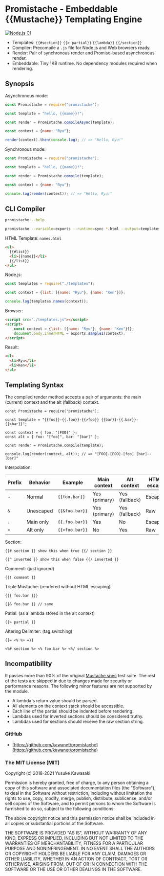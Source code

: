 # Promistache - Embeddable {{Mustache}} Templating Engine
 
[![Node.js CI](https://github.com/kawanet/promistache/workflows/Node.js%20CI/badge.svg?branch=master)](https://github.com/kawanet/promistache/actions/)

- Templates: `{{#section}}` `{{> partial}}` `{{lambda}}` `{{/section}}`
- Compiler: Precompile a `.js` file for Node.js and Web browsers ready.
- Render: Pair of synchronous render and Promise-based asynchronous render.
- Embeddable: Tiny 1KB runtime. No dependency modules required when rendering.

## Synopsis

Asynchronous mode:

```js
const Promistache = require("promistache");

const template = "hello, {{name}}!";

const render = Promistache.compileAsync(template);

const context = {name: "Ryu"};

render(context).then(console.log); // => "Hello, Ryu!"
```

Synchronous mode:

```js
const Promistache = require("promistache");

const template = "hello, {{name}}!";

const render = Promistache.compile(template);

const context = {name: "Ryu"};

console.log(render(context)); // => "Hello, Ryu!"
```

## CLI Compiler

```sh
promistache --help

promistache --variable=exports --runtime=sync *.html --output=templates.js
```

HTML Template: `names.html`

```html
<ul>
  {{#list}}
  <li>{{name}}</li>
  {{/list}}
</ul>
```

Node.js:

```js
const templates = require("./templates");

const context = {list: [{name: "Ryu"}, {name: "Ken"}]};

console.log(templates.names(context));
```

Browser:

```html
<script src="./templates.js"></script>
<script>
    const context = {list: [{name: "Ryu"}, {name: "Ken"}]};
    document.body.innerHTML = exports.sample1(context);
</script>
```

Result:

```html
<ul>
  <li>Ryu</li>
  <li>Ken</li>
</ul>
```

## Templating Syntax

The compiled render method accepts a pair of arguments: the main (current) context and the alt (fallback) context.

```
const Promistache = require("promistache");

const template = "{{foo}}-{{.foo}}-{{>foo}} {{bar}}-{{.bar}}-{{>bar}}";

const context = { foo: "[FOO]" };
const alt = { foo: "[foo]", bar: "[bar]" };

const render = Promistache.compile(template);

console.log(render(context, alt)); // => "[FOO]-[FOO]-[foo] [bar]--[bar]"
```

Interpolation:

| Prefix | Behavior | Example | Main context | Alt context  | HTML escape |
| --- | --- | --- | --- | --- | --- |
| - | Normal | `{{foo.bar}}` | Yes (primary) | Yes (fallback) | Escaped |
| `&` | Unescaped | `{{&foo.bar}}` | Yes (primary) | Yes (fallback) | Raw |
| `.` | Main only | `{{.foo.bar}}` | Yes | No | Escaped |
| `>` | Alt only | `{{>foo.bar}}` | No | Yes | Raw |

Section:

```
{{# section }} show this when true {{/ section }}

{{^ inverted }} show this when false {{/ inverted }}
```

Comment: (just ignored)

```
{{! comment }}
```

Triple Mustache: (rendered without HTML escaping)

```
{{{ foo.bar }}}

{{& foo.bar }} // same
```

Patial: (as a lambda stored in the alt context)

```
{{> partial }}
```

Altering Delimiter: (tag switching)

```
{{= <% %> =}}

<%# section %> <% foo.bar %> <%/ section %>
```

## Incompatibility

It passes more than 90% of the original [Mustache spec](https://github.com/mustache/spec) test suite.
The rest of the tests are skipped in due to changes made for security or performance reasons.
The following minor features are not supported by the module.

- A lambda's return value should be parsed.
- All elements on the context stack should be accessible.
- Each line of the partial should be indented before rendering.
- Lambdas used for inverted sections should be considered truthy.
- Lambdas used for sections should receive the raw section string.

### GitHub

- [https://github.com/kawanet/promistache](https://github.com/kawanet/promistache)

### The MIT License (MIT)

Copyright (c) 2018-2021 Yusuke Kawasaki

Permission is hereby granted, free of charge, to any person obtaining a copy
of this software and associated documentation files (the "Software"), to deal
in the Software without restriction, including without limitation the rights
to use, copy, modify, merge, publish, distribute, sublicense, and/or sell
copies of the Software, and to permit persons to whom the Software is
furnished to do so, subject to the following conditions:

The above copyright notice and this permission notice shall be included in all
copies or substantial portions of the Software.

THE SOFTWARE IS PROVIDED "AS IS", WITHOUT WARRANTY OF ANY KIND, EXPRESS OR
IMPLIED, INCLUDING BUT NOT LIMITED TO THE WARRANTIES OF MERCHANTABILITY,
FITNESS FOR A PARTICULAR PURPOSE AND NONINFRINGEMENT. IN NO EVENT SHALL THE
AUTHORS OR COPYRIGHT HOLDERS BE LIABLE FOR ANY CLAIM, DAMAGES OR OTHER
LIABILITY, WHETHER IN AN ACTION OF CONTRACT, TORT OR OTHERWISE, ARISING FROM,
OUT OF OR IN CONNECTION WITH THE SOFTWARE OR THE USE OR OTHER DEALINGS IN THE
SOFTWARE.
